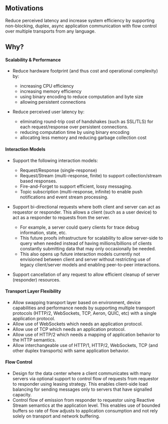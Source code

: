 ## Motivations

Reduce perceived latency and increase system efficiency by supporting non-blocking, duplex, async application communication with flow control over multiple transports from any language.

## Why?

#### Scalability & Performance

- Reduce hardware footprint (and thus cost and operational complexity) by:
   - increasing CPU efficiency
   - increasing memory efficiency
   - using binary encoding to reduce computation and byte size
   - allowing persistent connections

- Reduce perceived user latency by:
   - eliminating round-trip cost of handshakes (such as SSL/TLS) for each request/response over persistent connections.
   - reducing computation time by using binary encoding
   - allocating less memory and reducing garbage collection cost

#### Interaction Models

- Support the following interaction models:
  - Request/Response (single-response)
  - Request/Stream (multi-response, finite) to support collection/stream based responses.
  - Fire-and-Forget to support efficient, lossy messaging. 
  - Topic subscription (multi-response, infinite) to enable push notifications and event stream processing.

- Support bi-directional requests where both client and server can act as requestor or responder. This allows a client (such as a user device) to act as a responder to requests from the server. 
  - For example, a server could query clients for trace debug information, state, etc. 
  - This future proofs infrastructure for scalability to allow server-side to query when needed instead of having millions/billions of clients constantly submitting data that may only occasionally be needed.
  - This also opens up future interaction models currently not envisioned between client and server without restricting use of legacy client/server models and enabling peer-to-peer interactions.

- Support cancellation of any request to allow efficient cleanup of server (responder) resources.

#### Transport Layer Flexibility

- Allow swapping transport layer based on environment, device capabilities and performance needs by supporting multiple transport protocols (HTTP/2, WebSockets, TCP, Aeron, QUIC, etc) with a single application protocol. 
- Allow use of WebSockets which needs an application protocol.
- Allow use of TCP which needs an application protocol.
- Allow use of HTTP/2 which needs a mapping of application behavior to the HTTP semantics.
- Allow interchangeable use of HTTP/1, HTTP/2, WebSockets, TCP (and other duplex transports) with same application behavior.

#### Flow Control

- Design for the data center where a client communicates with many servers via optional support to control flow of requests from requestor to responder using leasing strategy. This enables client-side load balancing for sending messages only to servers that have signalled capacity. 
- Control flow of emission from responder to requestor using Reactive Stream semantics at the application level. This enables use of bounded buffers so rate of flow adjusts to application consumption and not rely solely on transport and network buffering.

